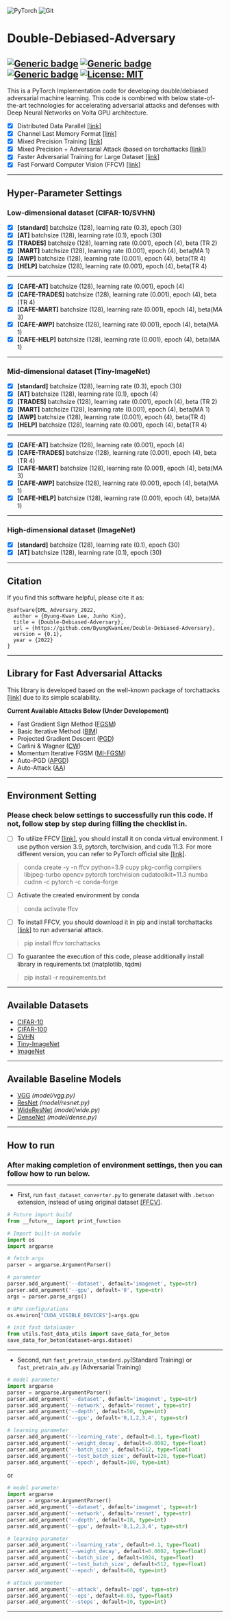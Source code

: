 ![PyTorch](https://img.shields.io/badge/PyTorch-%23EE4C2C.svg?style=for-the-badge&logo=PyTorch&logoColor=white)
![Git](https://img.shields.io/badge/git-%23F05033.svg?style=for-the-badge&logo=git&logoColor=white)
# Double-Debiased-Adversary
[![Generic badge](https://img.shields.io/badge/Library-Pytorch-green.svg)](https://pytorch.org/)
[![Generic badge](https://img.shields.io/badge/Version-0.1-red.svg)](https://shields.io/)
[![Generic badge](https://img.shields.io/badge/Under-Develop-blue.svg)](https://shields.io/)
[![License: MIT](https://img.shields.io/badge/License-MIT-yellow.svg)](https://github.com/ByungKwanLee/Super-Fast-Adversarial-Training/blob/master/LICENSE)
---


This is a PyTorch Implementation code for developing double/debiased adversarial machine learning.
This code is combined with below state-of-the-art technologies for
accelerating adversarial attacks and defenses with Deep Neural Networks
on Volta GPU architecture.

- [x] Distributed Data Parallel [[link]](https://pytorch.org/tutorials/intermediate/ddp_tutorial.html)
- [x] Channel Last Memory Format [[link]](https://pytorch.org/tutorials/intermediate/memory_format_tutorial.html#:~:text=Channels%20last%20memory%20format%20is,pixel%2Dper%2Dpixel)
- [x] Mixed Precision Training [[link]](https://openreview.net/forum?id=r1gs9JgRZ)
- [x] Mixed Precision + Adversarial Attack (based on torchattacks [[link]](https://github.com/Harry24k/adversarial-attacks-pytorch))
- [x] Faster Adversarial Training for Large Dataset [[link]](https://openreview.net/forum?id=BJx040EFvH)
- [x] Fast Forward Computer Vision (FFCV) [[link]](https://github.com/libffcv/ffcv)

---

## Hyper-Parameter Settings
### Low-dimensional dataset (CIFAR-10/SVHN)
* [x] **[standard]** batchsize (128), learning rate (0.3), epoch (30)
* [x] **[AT]** batchsize (128), learning rate (0.1), epoch (30)
* [x] **[TRADES]** batchsize (128), learning rate (0.001), epoch (4), beta (TR 2)
* [x] **[MART]** batchsize (128), learning rate (0.001), epoch (4), beta(MA 1)
* [x] **[AWP]** batchsize (128), learning rate (0.001), epoch (4), beta(TR 4)
* [x] **[HELP]** batchsize (128), learning rate (0.001), epoch (4), beta(TR 4)
---
* [x] **[CAFE-AT]** batchsize (128), learning rate (0.001), epoch (4)
* [x] **[CAFE-TRADES]** batchsize (128), learning rate (0.001), epoch (4), beta (TR 4)
* [x] **[CAFE-MART]** batchsize (128), learning rate (0.001), epoch (4), beta(MA 3)
* [x] **[CAFE-AWP]** batchsize (128), learning rate (0.001), epoch (4), beta(MA 1)
* [x] **[CAFE-HELP]** batchsize (128), learning rate (0.001), epoch (4), beta(MA 1)
---
### Mid-dimensional dataset (Tiny-ImageNet)
* [x] **[standard]** batchsize (128), learning rate (0.3), epoch (30)
* [x] **[AT]**  batchsize (128), learning rate (0.1), epoch (4)
* [x] **[TRADES]** batchsize (128), learning rate (0.001), epoch (4), beta (TR 2)
* [x] **[MART]** batchsize (128), learning rate (0.001), epoch (4), beta(MA 1)
* [x] **[AWP]** batchsize (128), learning rate (0.001), epoch (4), beta(TR 4)
* [x] **[HELP]** batchsize (128), learning rate (0.001), epoch (4), beta(TR 4)

---
* [x] **[CAFE-AT]** batchsize (128), learning rate (0.001), epoch (4)
* [x] **[CAFE-TRADES]** batchsize (128), learning rate (0.001), epoch (4), beta (TR 4)
* [x] **[CAFE-MART]** batchsize (128), learning rate (0.001), epoch (4), beta(MA 3)
* [x] **[CAFE-AWP]** batchsize (128), learning rate (0.001), epoch (4), beta(MA 1)
* [x] **[CAFE-HELP]** batchsize (128), learning rate (0.001), epoch (4), beta(MA 1)
---
### High-dimensional dataset (ImageNet)
* [x] **[standard]** batchsize (128), learning rate (0.1), epoch (30)
* [x] **[AT]** batchsize (128), learning rate (0.1), epoch (30)

---

## Citation
If you find this software helpful, please cite it as:

```
@software{DML_Adversary_2022,
  author = {Byung-Kwan Lee, Junho Kim},
  title = {Double-Debiased-Adversary},
  url = {https://github.com/ByungKwanLee/Double-Debiased-Adversary},
  version = {0.1},
  year = {2022}
}
```
---

## Library for Fast Adversarial Attacks
This library is developed based on the well-known package of torchattacks [[link]](https://github.com/Harry24k/adversarial-attacks-pytorch) due to its simple scalability.

**Current Available Attacks Below (Under Developement)**

* Fast Gradient Sign Method ([FGSM](https://arxiv.org/abs/1412.6572))
* Basic Iterative Method ([BIM](https://arxiv.org/abs/1611.01236))
* Projected Gradient Descent ([PGD](https://arxiv.org/abs/1706.06083))
* Carlini & Wagner ([CW](https://arxiv.org/abs/1608.04644))
* Momentum Iterative FGSM ([MI-FGSM](https://arxiv.org/abs/1710.06081))
* Auto-PGD ([APGD](https://arxiv.org/abs/2003.01690))
* Auto-Attack ([AA](https://arxiv.org/abs/2003.01690))


---
## Environment Setting

### Please check below settings to successfully run this code. If not, follow step by step during filling the checklist in.

- [ ] To utilize FFCV [[link]](https://github.com/libffcv/ffcv), you should install it on conda virtual environment.
I use python version 3.9, pytorch, torchvision, and cuda 11.3. For more different version, you can refer to PyTorch official site [[link]](https://pytorch.org/get-started/previous-versions/). 

> conda create -y -n ffcv python=3.9 cupy pkg-config compilers libjpeg-turbo opencv pytorch torchvision cudatoolkit=11.3 numba cudnn -c pytorch -c conda-forge

- [ ] Activate the created environment by conda

> conda activate ffcv

- [ ] To install FFCV, you should download it in pip and install torchattacks [[link]](https://github.com/Harry24k/adversarial-attacks-pytorch) to run adversarial attack.

> pip install ffcv torchattacks

- [ ] To guarantee the execution of this code, please additionally install library in requirements.txt (matplotlib, tqdm)

> pip install -r requirements.txt

---

## Available Datasets
* [CIFAR-10](https://www.cs.toronto.edu/~kriz/cifar.html)
* [CIFAR-100](https://www.cs.toronto.edu/~kriz/cifar.html)
* [SVHN](http://ufldl.stanford.edu/housenumbers/)
* [Tiny-ImageNet](https://www.kaggle.com/c/tiny-imagenet/overview)
* [ImageNet](https://www.image-net.org/)

---

## Available Baseline Models

* [VGG](https://arxiv.org/abs/1409.1556) *(model/vgg.py)*
* [ResNet](https://arxiv.org/abs/1512.03385) *(model/resnet.py)*
* [WideResNet](https://arxiv.org/abs/1605.07146) *(model/wide.py)*
* [DenseNet](https://arxiv.org/abs/1608.06993) *(model/dense.py)*
---

## How to run

### After making completion of environment settings, then you can follow how to run below.

---

* First, run `fast_dataset_converter.py` to generate dataset with `.betson` extension, instead of using original dataset [[FFCV]](https://github.com/libffcv/ffcv).

```python
# Future import build
from __future__ import print_function

# Import built-in module
import os
import argparse

# fetch args
parser = argparse.ArgumentParser()

# parameter
parser.add_argument('--dataset', default='imagenet', type=str)
parser.add_argument('--gpu', default='0', type=str)
args = parser.parse_args()

# GPU configurations
os.environ["CUDA_VISIBLE_DEVICES"]=args.gpu

# init fast dataloader
from utils.fast_data_utils import save_data_for_beton
save_data_for_beton(dataset=args.dataset)
```

---
* Second, run `fast_pretrain_standard.py`(Standard Training) or `fast_pretrain_adv.py` (Adversarial Training)

```python
# model parameter
import argparse
parser = argparse.ArgumentParser()
parser.add_argument('--dataset', default='imagenet', type=str)
parser.add_argument('--network', default='resnet', type=str)
parser.add_argument('--depth', default=50, type=int)
parser.add_argument('--gpu', default='0,1,2,3,4', type=str)

# learning parameter
parser.add_argument('--learning_rate', default=0.1, type=float)
parser.add_argument('--weight_decay', default=0.0002, type=float)
parser.add_argument('--batch_size', default=512, type=float)
parser.add_argument('--test_batch_size', default=128, type=float)
parser.add_argument('--epoch', default=100, type=int)
```

or

```python
# model parameter
import argparse
parser = argparse.ArgumentParser()
parser.add_argument('--dataset', default='imagenet', type=str)
parser.add_argument('--network', default='resnet', type=str)
parser.add_argument('--depth', default=18, type=int)
parser.add_argument('--gpu', default='0,1,2,3,4', type=str)

# learning parameter
parser.add_argument('--learning_rate', default=0.1, type=float)
parser.add_argument('--weight_decay', default=0.0002, type=float)
parser.add_argument('--batch_size', default=1024, type=float)
parser.add_argument('--test_batch_size', default=512, type=float)
parser.add_argument('--epoch', default=60, type=int)

# attack parameter
parser.add_argument('--attack', default='pgd', type=str)
parser.add_argument('--eps', default=0.03, type=float)
parser.add_argument('--steps', default=10, type=int)
```
---

